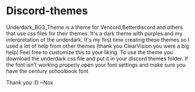 # Discord-themes
Underdark_BG3_Theme is a theme for Vencord,Betterdiscord and others that use css files for their themes.
It's a dark theme with purples and my interpretation of the underdark.
It's my first time creating these themes so I used a lot of help from other themes (thank you ClearVision you were a big help)
Feel free to customize this to your liking.
To use the theme you download the underdark.css file and put it in your discord themes folder.
If the font isn't working properly open your font settings and make sure you have the century schoolbook font

Thank you :D
~Nox
